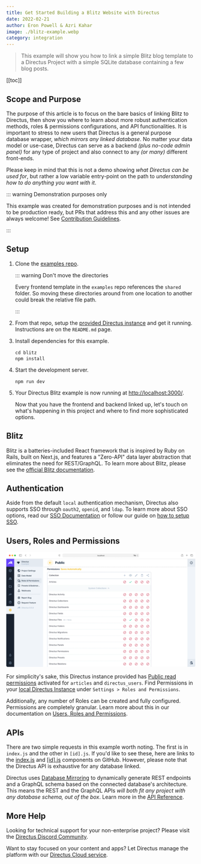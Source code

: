 ```yaml
---
title: Get Started Building a Blitz Website with Directus
date: 2022-02-21
author: Eron Powell & Azri Kahar
image: ./blitz-example.webp
category: integration
---
```


> This example will show you how to link a simple Blitz blog template to a Directus Project with a simple SQLite database containing a few blog posts.

[[toc]]

## Scope and Purpose

The purpose of this article is to focus on the bare basics of linking Blitz to Directus, then show you where to learn about more robust authentication methods, roles & permissions configurations, and API functionalities. It is important to stress to new users that Directus is a general purpose database wrapper, _which mirrors any linked database_. No matter your data model or use-case, Directus can serve as a backend _(plus no-code admin panel)_ for any type of project and also connect to any _(or many)_ different front-ends.

Please keep in mind that this is not a demo showing _what Directus can be used for_, but rather a low variable entry-point on the path to _understanding how to do anything you want with it_.

::: warning Demonstration purposes only

This example was created for demonstration purposes and is not intended to be production ready, but PRs that address this and any other issues are always welcome! See [Contribution Guidelines](https://docs.directus.io/contributing/introduction/).

:::

## Setup

1. Clone the [examples repo](https://github.com/directus/examples).

   ::: warning Don't move the directories

   Every frontend template in the `examples` repo references the `shared` folder. So moving these directories around from one location to another could break the relative file path.

   :::

2. From that repo, setup the [provided Directus instance](https://github.com/directus/examples/tree/main/directus) and get it running. Instructions are on the `README.md` page.

3. Install dependencies for this example.

   ```
   cd blitz
   npm install
   ```

4. Start the development server.

   ```
   npm run dev
   ```

5. Your Directus Blitz example is now running at <http://localhost:3000/>.

   Now that you have the frontend and backend linked up, let's touch on what's happening in this project and where to find more sophisticated options.

## Blitz

Blitz is a batteries-included React framework that is inspired by Ruby on Rails, built on Next.js, and features a "Zero-API" data layer abstraction that eliminates the need for REST/GraphQL. To learn more about Blitz, please see the [official Blitz documentation](https://blitzjs.com/docs/blitz-pivot).

## Authentication

Aside from the default `local` authentication mechanism, Directus also supports SSO through `oauth2`, `openid`, and `ldap`. To learn more about SSO options, read our [SSO Documentation](https://docs.directus.io/configuration/config-options/#authentication) or follow our guide on [how to setup SSO](https://docs.directus.io/configuration/sso/).

## Users, Roles and Permissions

![Directus Permissions](roles-and-permissions-20220222A.webp)

For simplicity's sake, this Directus instance provided has [Public read permissions](https://docs.directus.io/getting-started/quickstart/#_6-set-role-public-permissions) activated for `articles` and `directus_users`. Find Permissions in your [local Directus Instance](http://localhost:8055/admin/settings/roles/public) under `Settings > Roles and Permissions`.

Additionally, any number of Roles can be created and fully configured. Permissions are completely granular. Learn more about this in our documentation on [Users, Roles and Permissions](https://docs.directus.io/configuration/users-roles-permissions/).

## APIs

There are two simple requests in this example worth noting. The first is in `index.js` and the other in `[id].js`. If you'd like to see these, here are links to the [index.js](https://github.com/directus/examples/blob/main/blitz/app/pages/index.js) and [[id].js](https://github.com/directus/examples/blob/main/blitz/app/pages/articles/%5Bid%5D.js) components on GitHub. However, please note that the Directus API is exhaustive for any database linked.

Directus uses [Database Mirroring](https://docs.directus.io/getting-started/introduction/#database-mirroring) to dynamically generate REST endpoints and a GraphQL schema based on the connected database's architecture. This means the REST and the GraphQL APIs _will both fit any project with any database schema, out of the box_. Learn more in the [API Reference](https://docs.directus.io/reference/introduction/).

## More Help

Looking for technical support for your non-enterprise project? Please visit the [Directus Discord Community](https://directus.chat/).

Want to stay focused on your content and apps? Let Directus manage the platform with our [Directus Cloud service](https://directus.io/pricing/).
